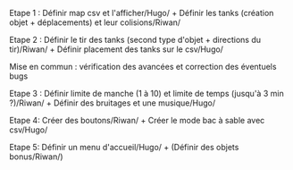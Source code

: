 Etape 1 : Définir map csv et l'afficher/Hugo/ + Définir les tanks (création objet + déplacements) et leur colisions/Riwan/

Etape 2 : Définir le tir des tanks (second type d'objet + directions du tir)/Riwan/ + Définir placement des tanks sur le csv/Hugo/

Mise en commun : vérification des avancées et correction des éventuels bugs

Etape 3 : Définir limite de manche (1 à 10) et limite de temps (jusqu'à 3 min ?)/Riwan/ + Définir des bruitages et une musique/Hugo/

Etape 4: Créer des boutons/Riwan/ + Créer le mode bac à sable avec csv/Hugo/

Etape 5: Définir un menu d'accueil/Hugo/ + (Définir des objets bonus/Riwan/)
